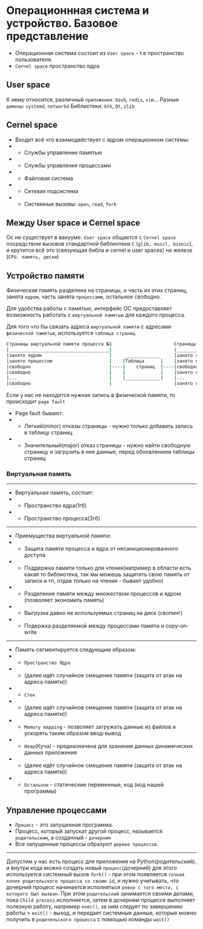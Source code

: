 # Операционнная система и устройство. Базовое представление

- Операционная система состоит из `User space` - т.е пространство пользователя.
- `Cernel space` пространство ядра

## User space

К нему относится, различный `приложения`: `bash`, `redis`, `vim`...
Разные `демоны`: `systemd`, `networkd`
Библиотеки: `Gtk`, `Qt`, `zlib`

## Cernel space

- Входит всё что взаимодействует с ядром операционном системы:
- - Службы управление памятью
- - Службы управления процессами
- - Файловая система
- - Сетевая подсистема
- - Системные вызовы: `open`, `read`, `fork`

## Между User space и Cernel space

Ос не существует в вакууме. `User space` общается с `Cernel space` посредством вызовов стандартной библиотеки `C` (`glib, muscl, bionic`), и крутится всё это (связующая библа и cernel и user spaces) на железе (`CPU. память, диски`)


## Устройство памяти

Физическая память разделена на страницы, и часть из этих страниц, занята `ядром`, часть занята `процессами`, остальное свободно.

Для удобства работы с памятью, интерфейс ОС предоставляет возможность работать с `виртуальной памятью` для каждого процесса.

Для того что бы связать адреса `виртуальной памяти` с адресами `физической памятью`, используется `таблица страниц`

```bash
Страницы виртуальной памяти процесса №1                       Страницы физической памяти
|_____________________________________|                       |_________________________|
|занято ядром                         |     _____________     |занято ядром             |
|занято процессом                     |    |Таблица      |    |занято процессом         |
|свободно                             |----|    страниц  |----|свободно                 |
|свободно                             |    |             |    |занято процессом         |
|...                                  |    |_____________|    |...                      |
|свободно                             |                       |занято процессом         |
```

Если у нас не находится нужная запись в физической памяти, то происходит `page fault`

- Page fault бывают:
- - Легкий(minor) отказы страницы - нужно только добавить запись в таблицу страниц
- - Значительный(major) отказ страницы - нужно найти свободную страницу и загрузить в нее данные, перед обновлением таблицы страниц

### Виртуальная память

***

- Виртуальная память, состоит:
- - Пространство ядра(1гб)
- - Пространство процесса(3гб)

***

- Приемущества виртуальной памяти:
- - Защита памяти процесса и ядра от несанкционированного доступа
- - Поддержка памяти только для чтения(например в области есть какая то библиотека, так мы можешь защитить свою память от записи и тп, отдав только на чтения - бывает удобно)
- - Разделение памяти между множеством процессов и ядром (позволяет экономить память)
- - Выгрузка давно не используемых страниц на диск (свопинг)
- - Подержка разделяемой между процессами памяти и copy-on-write

***

- Память сегментируется следующим образом:
- - `Пространство Ядра`
- - (далее идёт случайное смещение памяти (защита от атак на адреса памяти))
- - `Стек`
- - (далее идёт случайное смещение памяти (защита от атак на адреса памяти))
- - `Memory mapping` - позволяет загружать данные из файлов и ускорять таким образом ввод-вывод
- - `Heap`(Куча) - предназначена для хранения данных динамических данных приложения
- - (далее идёт случайное смещение памяти (защита от атак на адреса памяти))
- - `Остальное` - статические переменные, код (код нашей программы)

## Управление процессами

- `Процесс` - это запущенная программа.
- Процесс, который запускат другой процесс, называется `родительским`, а созданный - `дочерним`
- Все запущенные процессы образуют `дерево процессов`.

***

Допустим у нас есть процесс для приложения на Python(родительский), и внутри кода можно создать новый `процесс`(дочерний) для этого используется системный вызов `fork()` - при этом появляется `точная копия родительского процесса со своим id`, и нужно учитывать, что дочерний процесс начинается исполняться `ровно с того места, с которого был вызван`.
При этом `родительский` занимается своими делами, пока `Child process` исполняется, затем в дочернем процессе выполняет полезную работу, например `exec()`, за ним следует по завершению работы > `exit()`  - выход, и передает системные данные, которые можно получить в `родительского процесса` с помощью команды `wait()`
